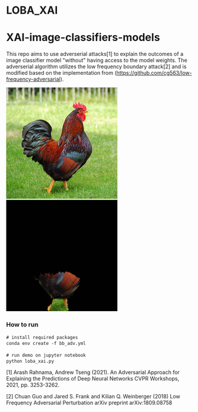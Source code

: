 # LOBA_XAI

# XAI-image-classifiers-models

This repo aims to use adverserial attacks[1] to explain the outcomes of a image classifier model "without" having access to the model weights. The adverserial algorithm utilizes the low frequency boundary attack[2] and is modified based on the implementation from (https://github.com/cg563/low-frequency-adversarial).

<img src="demo_images/Fig1.JPEG" height="300"><img src="demo_images/Fig2.png" height="300">

### How to run
``` 
# install required packages
conda env create -f bb_adv.yml

# run demo on jupyter notebook
python loba_xai.py
```
<a id="1">[1]</a> 
Arash Rahnama, Andrew Tseng (2021).
An Adversarial Approach for Explaining the Predictions of Deep Neural Networks
CVPR Workshops, 2021, pp. 3253-3262.

<a id="2">[2]</a> 
Chuan Guo and Jared S. Frank and Kilian Q. Weinberger (2018)
Low Frequency Adversarial Perturbation
arXiv preprint arXiv:1809.08758
